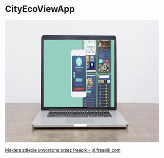 # CityEcoViewApp

<img src="images/mockup.jpg" height="400">

<a href='https://pl.freepik.com/zdjecia/makieta'>Makieta zdjęcie utworzone przez freepik - pl.freepik.com</a>
